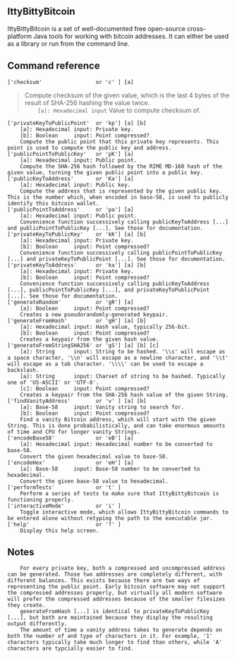 IttyBittyBitcoin
------------

IttyBittyBitcoin is a set of well-documented free open-source cross-platform Java tools for working with bitcoin addresses. It can either be used as a library or run from the command line.

Command reference
------------

``['checksum'                 or 'c' ] [a]``  
> Compute checksum of the given value, which is the last 4 bytes of the result of SHA-256 hashing the value twice.  
``    [a]: Hexadecimal input`` Value to compute checksum of.  


	['privateKeyToPublicPoint'  or 'kp'] [a] [b]
	    [a]: Hexadecimal input: Private key.
	    [b]: Boolean     input: Point compressed?
	    Compute the public point that this private key represents. This point is used to compute the public key and address.
	['publicPointToPublicKey'   or 'pK'] [a]
	    [a]: Hexadecimal input: Public point.
	    Compute the SHA-256 hash followed by the RIME MD-160 hash of the given value, turning the given public point into a public key.
	['publicKeyToAddress'       or 'Ka'] [a]
	    [a]: Hexadecimal input: Public key.
	    Compute the address that is represented by the given public key. This is the number which, when encoded in base-58, is used to publicly identify this bitcoin wallet.
	['publicPointToAddress'     or 'pa'] [a]
	    [a]: Hexadecimal input: Public point.
	    Convenience function successively calling publicKeyToAddress [...] and publicPointToPublicKey [...]. See those for documentation.
	['privateKeyToPublicKey'    or 'kK'] [a] [b]
	    [a]: Hexadecimal input: Private key.
	    [b]: Boolean     input: Point compressed?
	    Convenience function successively calling publicPointToPublicKey [...] and privateKeyToPublicPoint [...]. See those for documentation.
	['privateKeyToAddress'      or 'ka'] [a] [b]
	    [a]: Hexadecimal input: Private key.
	    [b]: Boolean     input: Point compressed?
	    Convenience function successively calling publicKeyToAddress [...], publicPointToPublicKey [...], and privateKeyToPublicPoint [...]. See those for documentation.
	['generateRandom'           or 'gR'] [a]
	    [a]: Boolean     input: Point compressed?
	    Creates a new pseudorandomly-generated keypair.
	['generateFromHash'         or 'gH'] [a] [b]
	    [a]: Hexadecimal input: Hash value, typically 256-bit.
	    [b]: Boolean     input: Point compressed?
	    Creates a keypair from the given hash value.
	['generateFromStringSHA256' or 'gS'] [a] [b] [c]
	    [a]: String      input: String to be hashed. '\\s' will escape as a space character, '\\n' will escape as a newline character, and '\\t' will escape as a tab character. '\\\\' can be used to escape a backslash.
	    [a]: String      input: Charset of string to be hashed. Typically one of 'US-ASCII' or 'UTF-8'.
	    [c]: Boolean     input: Point compressed?
	    Creates a keypair from the SHA-256 hash value of the given String.
	['findVanityAddress'        or 'v' ] [a] [b]
	    [a]: Base-58     input: Vanity string to search for.
	    [b]: Boolean     input: Point compressed?
	    Find a vanity Bitcoin address, which will start with the given String. This is done probabilistically, and can take enormous amounts of time and CPU for longer vanity Strings.
	['encodeBase58'             or 'eB'] [a]
	    [a]: Hexadecimal input: Hexadecimal number to be converted to base-58.
	    Convert the given hexadecimal value to base-58.
	['encodeHex'                or 'eH'] [a]
	    [a]: Base-58     input: Base-58 number to be converted to hexadecimal.
	    Convert the given base-58 value to hexadecimal.
	['performTests'             or 't' ]
	    Perform a series of tests to make sure that IttyBittyBitcoin is functioning properly.
	['interactiveMode'          or 'i' ]
	    Toggle interactive mode, which allows IttyBittyBitcoin commands to be entered alone without retyping the path to the executable jar.
	['help'                     or '?' ]
	    Display this help screen.
Notes
------------
	    For every private key, both a compressed and uncompressed address can be generated. Those two addresses are completely different, with different balances. This exists because there are two ways of representing the public point. Early bitcoin software may not support the compressed addresses properly, but virtually all modern software will prefer the compressed addresses because of the smaller filesizes they create.
	    generateFromHash [...] is identical to privateKeyToPublicKey [...], but both are maintained because they display the resulting output differently.
	    The amount of time a vanity address takes to generate depends on both the number of and type of characters in it. For example, '1' characters typically take much longer to find than others, while 'A' characters are typcially easier to find.

